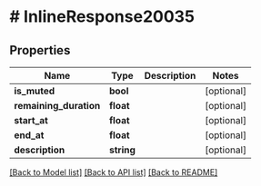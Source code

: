 # # InlineResponse20035

## Properties

Name | Type | Description | Notes
------------ | ------------- | ------------- | -------------
**is_muted** | **bool** |  | [optional]
**remaining_duration** | **float** |  | [optional]
**start_at** | **float** |  | [optional]
**end_at** | **float** |  | [optional]
**description** | **string** |  | [optional]

[[Back to Model list]](../../README.md#models) [[Back to API list]](../../README.md#endpoints) [[Back to README]](../../README.md)
